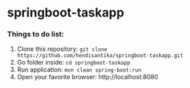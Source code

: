 # springboot-taskapp
### Things to do list:
1. Clone this repository: `git clone https://github.com/hendisantika/springboot-taskapp.git`
2. Go folder inside: `cd springboot-taskapp`
3. Run application: `mvn clean spring-boot:run`
4. Open your favorite browser: http://localhost:8080
